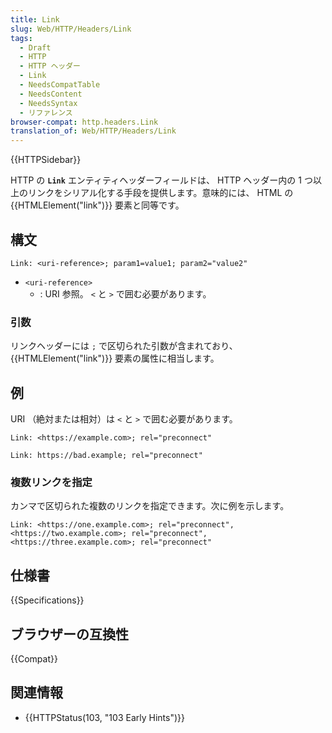 ```yaml
---
title: Link
slug: Web/HTTP/Headers/Link
tags:
  - Draft
  - HTTP
  - HTTP ヘッダー
  - Link
  - NeedsCompatTable
  - NeedsContent
  - NeedsSyntax
  - リファレンス
browser-compat: http.headers.Link
translation_of: Web/HTTP/Headers/Link
---
```

{{HTTPSidebar}}

HTTP の **`Link`** エンティティヘッダーフィールドは、 HTTP ヘッダー内の 1 つ以上のリンクをシリアル化する手段を提供します。意味的には、 HTML の {{HTMLElement("link")}} 要素と同等です。</p>

## 構文

```
Link: <uri-reference>; param1=value1; param2="value2"
```

- `<uri-reference>`
  - : URI 参照。 `<` と `>` で囲む必要があります。

### 引数

リンクヘッダーには `;` で区切られた引数が含まれており、 {{HTMLElement("link")}} 要素の属性に相当します。

## 例

URI （絶対または相対）は `<` と `>` で囲む必要があります。

```example-good
Link: <https://example.com>; rel="preconnect"
```

```example-bad
Link: https://bad.example; rel="preconnect"
```

### 複数リンクを指定

カンマで区切られた複数のリンクを指定できます。次に例を示します。

```
Link: <https://one.example.com>; rel="preconnect", <https://two.example.com>; rel="preconnect", <https://three.example.com>; rel="preconnect"
```

## 仕様書

{{Specifications}}

## ブラウザーの互換性

{{Compat}}

## 関連情報

- {{HTTPStatus(103, "103 Early Hints")}}
